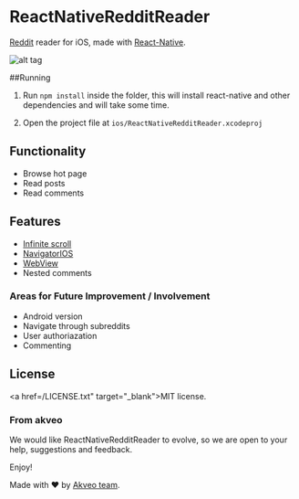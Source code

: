 ReactNativeRedditReader
======================

[Reddit](https://www.reddit.com/) reader for iOS, made with [React-Native](https://github.com/facebook/react-native).

![alt tag](http://i.imgur.com/sh7JnZG.gif)

##Running
1. Run `npm install` inside the folder, this will install react-native and other dependencies and will take some time.

2. Open the project file at `ios/ReactNativeRedditReader.xcodeproj`

## Functionality
* Browse hot page
* Read posts 
* Read comments

## Features
* [Infinite scroll](https://github.com/exponentjs/react-native-infinite-scroll-view)
* [NavigatorIOS](https://facebook.github.io/react-native/docs/navigatorios.html#content)
* [WebView](https://facebook.github.io/react-native/docs/webview.html#content)
* Nested comments

### Areas for Future Improvement / Involvement
* Android version
* Navigate through subreddits
* User authoriazation
* Commenting

License
-------------
<a href=/LICENSE.txt" target="_blank">MIT</a> license.

### From akveo
We would like ReactNativeRedditReader to evolve, so we are open to your help, suggestions and feedback.

Enjoy!

Made with ♥ by [Akveo team](http://akveo.com/).
